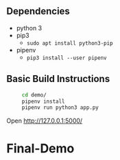 ## Dependencies
* python 3
* pip3
  * `sudo apt install python3-pip`
* pipenv
  * `pip3 install --user pipenv`

## Basic Build Instructions

 ```bash 
      cd demo/
      pipenv install
      pipenv run python3 app.py
  ```
Open http://127.0.0.1:5000/
# Final-Demo
